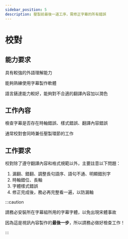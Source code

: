 ```yaml
---
sidebar_position: 5
description: 壓製前最後一道工序，需修正字幕的所有錯誤
---
```


# 校對
## 能力要求

具有較強的外語理解能力

能夠熟練使用字幕製作軟體

語言錶達能力較好，能夠對不合適的翻譯內容加以潤色

## 工作內容

檢查字幕是否存在時軸錯誤、樣式錯誤、翻譯內容錯誤

通常校對會同時兼任壓製環節的工作

## 工作要求
校對除了遵守翻譯內容和格式規範以外，主要註意以下問題：
1.	漏翻、錯翻、調整長句語序、語句不通、明顯錯別字
2.	時軸錯位、長軸
3.	字體樣式錯誤
4.	修正完成後，務必再完整看一遍，以防漏軸

:::caution

請務必安裝所在字幕組所用的字幕字體，以免出現宋體事故

因為這是視訊內容製作的**最後一步**，所以請務必做好檢查工作！

:::